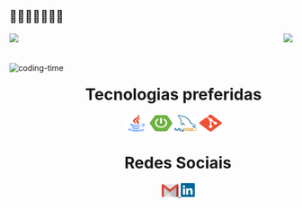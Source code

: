 ## 👀👀👀👀👀👀👀

<div>
  <img height="150em"
    src="https://github-readme-stats-sigma-five.vercel.app/api?username=SyllasBraga&show_icons=true&theme=dark&include_all_commits=true&count_private=true" />
  <img align="right" height="150em"
    src="https://github-readme-stats-sigma-five.vercel.app/api/top-langs/?username=SyllasBraga&layout=compact&langs_count=16&theme=dark" />
</div>
<br>

<div align="center">
  <div style="display: inline_block"><br>
    <img align="left" height="250" alt="coding-time" src="code.gif">
    <h1 align="center">Tecnologias preferidas</h1>
    <img align="center" height="30" width="40" alt="java-icon" src="/images/java.png">
    <img align="center" height="30" width="40" alt="spring-icon" src="/images/spring.png">
    <img align="center" height="30" width="40" alt="mysql-icon" src="/images/mysql.png">
    <img align="center" height="30" width="40" alt="git-icon" src="/images/git.png">
  </div>
    <h1 align="center">Redes Sociais</h1>
    <a href="mailto: syllasbraga2@gmail.com">
      <img width="30" src="/images/gmail.svg">
    </a>
    <a href="https://www.linkedin.com/in/syllas-braga/" target="_blank">
      <img width="25" src="/images/linkedin.svg">
    </a>
</div>
